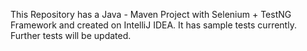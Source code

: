 This Repository has a Java - Maven Project with Selenium + TestNG Framework and created on IntelliJ IDEA. 
It has sample tests currently. 
Further tests will be updated.
